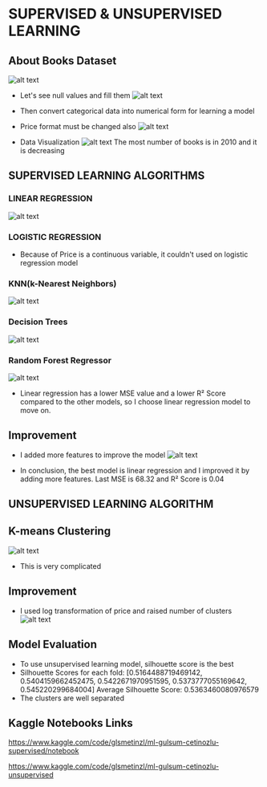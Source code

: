 # SUPERVISED & UNSUPERVISED LEARNING
## About Books Dataset
![alt text](<Ekran görüntüsü 2024-09-19 212109.png>)

- Let's see null values and fill them
![alt text](<Ekran görüntüsü 2024-09-19 221522.png>)

- Then convert categorical data into numerical form for learning a model
- Price format must be changed also
![alt text](<Ekran görüntüsü 2024-09-19 221559.png>)

- Data Visualization
![alt text](distributionsofbooksbyyear-1.png)
The most number of books is in 2010 and it is decreasing

## SUPERVISED LEARNING ALGORITHMS
### LINEAR REGRESSION
![alt text](<Ekran görüntüsü 2024-09-19 222155.png>)

### LOGISTIC REGRESSION
- Because of Price is a continuous variable, it couldn't used on logistic regression model

### KNN(k-Nearest Neighbors)
![alt text](<Ekran görüntüsü 2024-09-19 222405.png>)

### Decision Trees
![alt text](<Ekran görüntüsü 2024-09-19 222456.png>)

### Random Forest Regressor
![alt text](<Ekran görüntüsü 2024-09-19 222543.png>)

- Linear regression has a lower MSE value and a lower R² Score compared to the other models, so I choose linear regression model to move on.

## Improvement
- I added more features to improve the model
![alt text](<Ekran görüntüsü 2024-09-19 222730.png>)

- In conclusion, the best model is linear regression and I improved it by adding more features. Last MSE is 68.32 and R² Score is 0.04


## UNSUPERVISED LEARNING ALGORITHM
## K-means Clustering
![alt text](<Ekran görüntüsü 2024-09-19 223049.png>)
- This is very complicated

## Improvement
- I used log transformation of price and raised number of clusters
![alt text](<Ekran görüntüsü 2024-09-19 223211.png>)

## Model Evaluation
- To use unsupervised learning model, silhouette score is the best
- Silhouette Scores for each fold: [0.5164488719469142, 0.5404159662452475, 0.5422671970951595, 0.5373777055169642, 0.545220299684004]
Average Silhouette Score: 0.5363460080976579
- The clusters are well separated

## Kaggle Notebooks Links
https://www.kaggle.com/code/glsmetinzl/ml-gulsum-cetinozlu-supervised/notebook

https://www.kaggle.com/code/glsmetinzl/ml-gulsum-cetinozlu-unsupervised